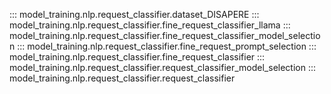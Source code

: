 ::: model_training.nlp.request_classifier.dataset_DISAPERE
::: model_training.nlp.request_classifier.fine_request_classifier_llama
::: model_training.nlp.request_classifier.fine_request_classifier_model_selection
::: model_training.nlp.request_classifier.fine_request_prompt_selection
::: model_training.nlp.request_classifier.fine_request_classifier
::: model_training.nlp.request_classifier.request_classifier_model_selection
::: model_training.nlp.request_classifier.request_classifier